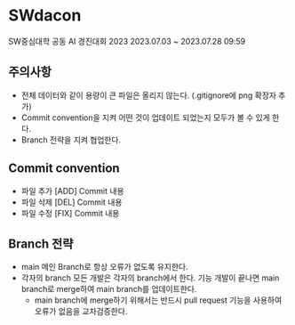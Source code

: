 # SWdacon

SW중심대학 공동 AI 경진대회 2023
2023.07.03 ~ 2023.07.28 09:59

## 주의사항

- 전체 데이터와 같이 용량이 큰 파일은 올리지 않는다. (.gitignore에 png 확장자 추가)
- Commit convention을 지켜 어떤 것이 업데이트 되었는지 모두가 볼 수 있게 한다.
- Branch 전략을 지켜 협업한다.

## Commit convention

- 파일 추가
  [ADD] Commit 내용
- 파일 삭제
  [DEL] Commit 내용
- 파일 수정
  [FIX] Commit 내용

## Branch 전략

- main
  메인 Branch로 항상 오류가 없도록 유지한다.
- 각자의 branch
  모든 개발은 각자의 branch에서 한다. 기능 개발이 끝나면 main branch로 merge하여 main branch를 업데이트한다.
  - main branch에 merge하기 위해서는 반드시 pull request 기능을 사용하여 오류가 없음을 교차검증한다.
